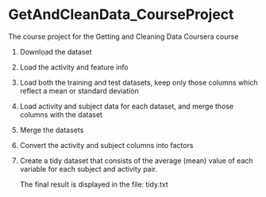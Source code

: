 # GetAndCleanData_CourseProject
The course project for the Getting and Cleaning Data Coursera course
1.  Download the dataset
2.  Load the activity and feature info
3.  Load both the training and test datasets, keep only those columns which reflect a mean or standard deviation
4.  Load activity and subject data for each dataset, and merge those columns with the dataset
5.  Merge the datasets
6.  Convert the activity and subject columns into factors
7.  Create a tidy dataset that consists of the average (mean) value of each variable for each subject and activity pair.
    
    The final result is displayed in the file:  tidy.txt
